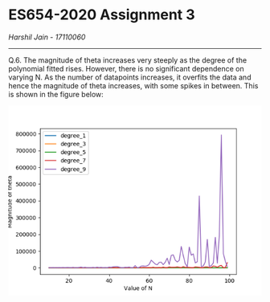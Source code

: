 # ES654-2020 Assignment 3

*Harshil Jain* - *17110060*

------

Q.6. The magnitude of theta increases very steeply as the degree of the polynomial fitted rises. However, there is no significant dependence on varying N. As the number of datapoints increases, it overfits the data and hence the magnitude of theta increases, with some spikes in between. This is shown in the figure below: 

![](Q6.png)